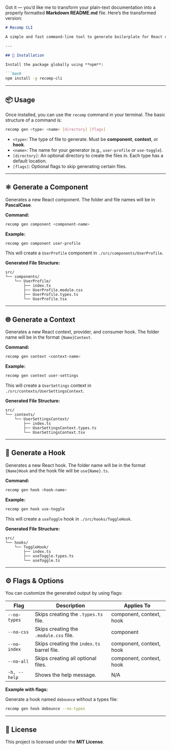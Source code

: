 Got it — you’d like me to transform your plain-text documentation into a properly formatted **Markdown README.md** file. Here’s the transformed version:

````markdown
# Recomp CLI

A simple and fast command-line tool to generate boilerplate for React components, contexts, and hooks using **TypeScript**.

---

## 🚀 Installation

Install the package globally using **npm**:

```bash
npm install -g recomp-cli
````

---

## 📦 Usage

Once installed, you can use the `recomp` command in your terminal.
The basic structure of a command is:

```bash
recomp gen <type> <name> [directory] [flags]
```

* `<type>`: The type of file to generate. Must be **component**, **context**, or **hook**.
* `<name>`: The name for your generator (e.g., `user-profile` or `use-toggle`).
* `[directory]`: An optional directory to create the files in. Each type has a default location.
* `[flags]`: Optional flags to skip generating certain files.

---

## ⚛️ Generate a Component

Generates a new React component.
The folder and file names will be in **PascalCase**.

**Command:**

```bash
recomp gen component <component-name>
```

**Example:**

```bash
recomp gen component user-profile
```

This will create a `UserProfile` component in `./src/components/UserProfile`.

**Generated File Structure:**

```
src/
└── components/
    └── UserProfile/
        ├── index.ts
        ├── UserProfile.module.css
        ├── UserProfile.types.ts
        └── UserProfile.tsx
```

---

## 🌐 Generate a Context

Generates a new React context, provider, and consumer hook.
The folder name will be in the format `{Name}Context`.

**Command:**

```bash
recomp gen context <context-name>
```

**Example:**

```bash
recomp gen context user-settings
```

This will create a `UserSettings` context in `./src/contexts/UserSettingsContext`.

**Generated File Structure:**

```
src/
└── contexts/
    └── UserSettingsContext/
        ├── index.ts
        ├── UserSettingsContext.types.ts
        └── UserSettingsContext.tsx
```

---

## 🔗 Generate a Hook

Generates a new React hook.
The folder name will be in the format `{Name}Hook` and the hook file will be `use{Name}.ts`.

**Command:**

```bash
recomp gen hook <hook-name>
```

**Example:**

```bash
recomp gen hook use-toggle
```

This will create a `useToggle` hook in `./src/hooks/ToggleHook`.

**Generated File Structure:**

```
src/
└── hooks/
    └── ToggleHook/
        ├── index.ts
        ├── useToggle.types.ts
        └── useToggle.ts
```

---

## ⚙️ Flags & Options

You can customize the generated output by using flags:

| Flag         | Description                                | Applies To               |
| ------------ | ------------------------------------------ | ------------------------ |
| `--no-types` | Skips creating the `.types.ts` file.       | component, context, hook |
| `--no-css`   | Skips creating the `.module.css` file.     | component                |
| `--no-index` | Skips creating the `index.ts` barrel file. | component, context, hook |
| `--no-all`   | Skips creating all optional files.         | component, context, hook |
| `-h, --help` | Shows the help message.                    | N/A                      |

**Example with flags:**

Generate a hook named `debounce` without a types file:

```bash
recomp gen hook debounce --no-types
```

---

## 📜 License

This project is licensed under the **MIT License**.

